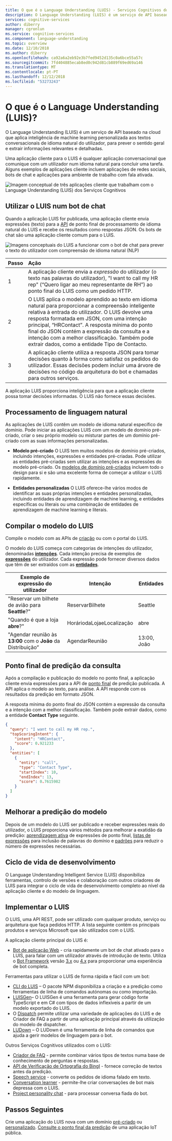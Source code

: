 ```yaml
---
title: O que é o Language Understanding (LUIS) - Serviços Cognitivos do Azure | Microsoft Docs
description: O Language Understanding (LUIS) é um serviço de API baseado na cloud que aplica inteligência de machine learning personalizada aos textos conversacionais de idioma natural do utilizador, para prever o sentido geral e extrair informações relevantes e detalhadas.
services: cognitive-services
author: diberry
manager: cgronlun
ms.service: cognitive-services
ms.component: language-understanding
ms.topic: overview
ms.date: 12/10/2018
ms.author: diberry
ms.openlocfilehash: ca92a6a2eb92e3b7fed9452d135c0a6bce55a57c
ms.sourcegitcommit: 7fd404885ecab8ed0c942d81cb889f69ed69a146
ms.translationtype: MT
ms.contentlocale: pt-PT
ms.lasthandoff: 12/12/2018
ms.locfileid: "53273243"
---
```

# <a name="what-is-language-understanding-luis"></a>O que é o Language Understanding (LUIS)?

O Language Understanding (LUIS) é um serviço de API baseado na cloud que aplica inteligência de machine learning personalizada aos textos conversacionais de idioma natural do utilizador, para prever o sentido geral e extrair informações relevantes e detalhadas. 

Uma aplicação cliente para o LUIS é qualquer aplicação conversacional que comunique com um utilizador num idioma natural para concluir uma tarefa. Alguns exemplos de aplicações cliente incluem aplicações de redes sociais, bots de chat e aplicações para ambiente de trabalho com fala ativada.  

![Imagem conceptual de três aplicações cliente que trabalham com o Language Understanding (LUIS) dos Serviços Cognitivos](./media/luis-overview/luis-entry-point.png "Conceptual image of 3 client applications working with Cognitive Services Language Understanding (LUIS)")

## <a name="use-luis-in-a-chat-bot"></a>Utilizar o LUIS num bot de chat

<a name="Accessing-LUIS"></a>

Quando a aplicação LUIS for publicada, uma aplicação cliente envia expressões (texto) para a [API][endpoint-apis] de ponto final de processamento de idioma natural do LUIS e recebe os resultados como respostas JSON. Os bots de chat são uma aplicação cliente comum para o LUIS.


![Imagens conceptuais do LUIS a funcionar com o bot de chat para prever o texto do utilizador com compreensão de idioma natural (NLP)](./media/luis-overview/luis-overview-process-2.png "Conceptual imagery of LUIS working with Chat bot to predict user text with natural language understanding (NLP")

|Passo|Ação|
|:--|:--|
|1|A aplicação cliente envia a _expressão_ do utilizador (o texto nas palavras do utilizador), "I want to call my HR rep" (“Quero ligar ao meu representante de RH”) ao ponto final do LUIS como um pedido HTTP.|
|2|O LUIS aplica o modelo aprendido ao texto em idioma natural para proporcionar a compreensão inteligente relativa à entrada do utilizador. O LUIS devolve uma resposta formatada em JSON, com uma intenção principal, “HRContact”. A resposta mínima do ponto final do JSON contém a expressão da consulta e a intenção com a melhor classificação. Também pode extrair dados, como a entidade Tipo de Contacto.|
|3|A aplicação cliente utiliza a resposta JSON para tomar decisões quanto à forma como satisfaz os pedidos do utilizador. Essas decisões podem incluir uma árvore de decisões no código da arquitetura do bot e chamadas para outros serviços. |

A aplicação LUIS proporciona inteligência para que a aplicação cliente possa tomar decisões informadas. O LUIS não fornece essas decisões. 

<a name="Key-LUIS-concepts"></a>
<a name="what-is-a-luis-model"></a>

## <a name="natural-language-processing"></a>Processamento de linguagem natural

As aplicações de LUIS contêm um modelo de idioma natural específico de domínio. Pode iniciar as aplicações LUIS com um modelo de domínio pré-criado, criar o seu próprio modelo ou misturar partes de um domínio pré-criado com as suas informações personalizadas.

* **Modelo pré-criado** O LUIS tem muitos modelos de domínio pré-criados, incluindo intenções, expressões e entidades pré-criadas. Pode utilizar as entidades pré-criadas sem utilizar as intenções e as expressões do modelo pré-criado. Os [modelos de domínio pré-criados](luis-how-to-use-prebuilt-domains.md) incluem todo o design para si e são uma excelente forma de começar a utilizar o LUIS rapidamente.

* **Entidades personalizadas** O LUIS oferece-lhe vários modos de identificar as suas próprias intenções e entidades personalizadas, incluindo entidades de aprendizagem de machine learning, e entidades específicas ou literais ou uma combinação de entidades de aprendizagem de machine learning e literais.

## <a name="build-the-luis-model"></a>Compilar o modelo do LUIS
Compile o modelo com as APIs de [criação](https://aka.ms/luis-authoring-apis) ou com o portal do LUIS.

O modelo do LUIS começa com categorias de intenções do utilizador, denominadas **[intenções](luis-concept-intent.md)**. Cada intenção precisa de exemplos de **[expressões](luis-concept-utterance.md)** do utilizador. Cada expressão pode fornecer diversos dados que têm de ser extraídos com as **[entidades](luis-concept-entity-types.md)**. 

|Exemplo de expressão do utilizador|Intenção|Entidades|
|-----------|-----------|-----------|
|"Reservar um bilhete de avião para __Seattle__?"|ReservarBilhete|Seattle|
|"Quando é que a loja __abre__?"|HoráriodaLojaeLocalização|abre|
|"Agendar reunião às __13:00__ com o __João__ da Distribuição”|AgendarReunião|13:00, João|

## <a name="query-prediction-endpoint"></a>Ponto final de predição da consulta

Após a compilação e publicação do modelo no ponto final, a aplicação cliente envia expressões para a API de [ponto final](https://aka.ms/luis-endpoint-apis) de predição publicada. A API aplica o modelo ao texto, para análise. A API responde com os resultados da predição em formato JSON.  

A resposta mínima do ponto final do JSON contém a expressão da consulta e a intenção com a melhor classificação. Também pode extrair dados, como a entidade **Contact Type** seguinte. 

```JSON
{
  "query": "I want to call my HR rep.",
  "topScoringIntent": {
    "intent": "HRContact",
    "score": 0.921233
  },
  "entities": [
    {
      "entity": "call",
      "type": "Contact Type",
      "startIndex": 10,
      "endIndex": 13,
      "score": 0.7615982
    }
  ]
}
```

## <a name="improve-model-prediction"></a>Melhorar a predição do modelo

Depois de um modelo do LUIS ser publicado e receber expressões reais do utilizador, o LUIS proporciona vários métodos para melhorar a exatidão da predição: [aprendizagem ativa](luis-concept-review-endpoint-utterances.md) de expressões de ponto final, [listas de expressões](luis-concept-feature.md) para inclusão de palavras do domínio e [padrões](luis-concept-patterns.md) para reduzir o número de expressões necessárias.

<a name="using-luis"></a>

## <a name="development-lifecycle"></a>Ciclo de vida de desenvolvimento
O Language Understanding Intelligent Service (LUIS) disponibiliza ferramentas, controlo de versões e colaboração com outros criadores de LUIS para integrar o ciclo de vida de desenvolvimento completo ao nível da aplicação cliente e do modelo de linguagem. 

## <a name="implementing-luis"></a>Implementar o LUIS
O LUIS, uma API REST, pode ser utilizado com qualquer produto, serviço ou arquitetura que faça pedidos HTTP. A lista seguinte contém os principais produtos e serviços Microsoft que são utilizados com o LUIS.

A aplicação cliente principal do LUIS é:
* [Bot de aplicação Web](https://docs.microsoft.com/azure/bot-service/?view=azure-bot-service-3.0) - cria rapidamente um bot de chat ativado para o LUIS, para falar com um utilizador através de introdução de texto. Utiliza o [Bot Framework][bot-framework] versão [3.x](https://github.com/Microsoft/BotBuilder) ou [4.x](https://github.com/Microsoft/botbuilder-dotnet) para proporcionar uma experiência de bot completa.

Ferramentas para utilizar o LUIS de forma rápida e fácil com um bot:
* [CLI do LUIS](https://github.com/Microsoft/botbuilder-tools/tree/master/packages/LUIS) – O pacote NPM disponibiliza a criação e a predição como ferramentas de linha de comandos autónomas ou como importação. 
* [LUISGen](https://github.com/Microsoft/botbuilder-tools/tree/master/packages/LUISGen)– O LUISGen é uma ferramenta para gerar código fonte TypeScript e em C# com tipos de dados inflexíveis a partir de um modelo exportado do LUIS.
* O [Dispatch](https://aka.ms/dispatch-tool) permite utilizar uma variedade de aplicações do LUIS e de Criador de FAQ a partir de uma aplicação principal através da utilização do modelo de dispatcher.
* [LUDown](https://github.com/Microsoft/botbuilder-tools/tree/master/packages/Ludown) – O LUDown é uma ferramenta de linha de comandos que ajuda a gerir modelos de linguagem para o bot.

Outros Serviços Cognitivos utilizados com o LUIS:
* [Criador de FAQ][qnamaker] - permite combinar vários tipos de textos numa base de conhecimento de perguntas e respostas.
* [API de Verificação de Ortografia do BingI](../bing-spell-check/proof-text.md) - fornece correção de textos antes da predição. 
* [Speech service](../Speech-Service/overview.md) - converte os pedidos de idioma falado em texto. 
* [Conversation learner](https://docs.microsoft.com/azure/cognitive-services/labs/conversation-learner/overview) - permite-lhe criar conversações de bot mais depressa com o LUIS.
* [Project personality chat](https://docs.microsoft.com/azure/cognitive-services/project-personality-chat/overview) - para processar conversa fiada do bot.

## <a name="next-steps"></a>Passos Seguintes

Crie uma aplicação do LUIS nova com um domínio [pré-criado](luis-get-started-create-app.md) ou [personalizado](luis-quickstart-intents-only.md). [Consulte o ponto final da predição](luis-get-started-cs-get-intent.md) de uma aplicação IoT pública.

[bot-framework]: https://docs.microsoft.com/bot-framework/
[flow]: https://docs.microsoft.com/connectors/luis/
[authoring-apis]: https://aka.ms/luis-authoring-api
[endpoint-apis]: https://aka.ms/luis-endpoint-apis
[qnamaker]: https://qnamaker.ai/